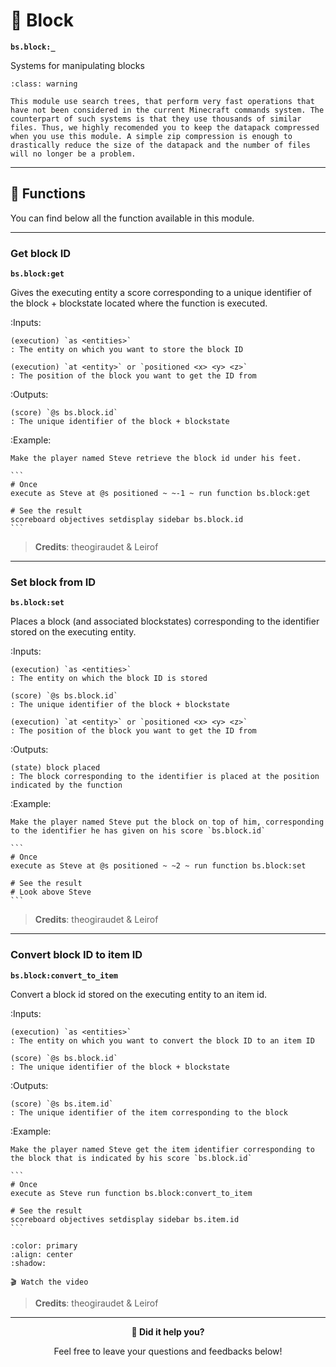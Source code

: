 
# 🧱 Block

**`bs.block:_`**

Systems for manipulating blocks

```{admonition} Heavy module
:class: warning

This module use search trees, that perform very fast operations that have not been considered in the current Minecraft commands system. The counterpart of such systems is that they use thousands of similar files. Thus, we highly recomended you to keep the datapack compressed when you use this module. A simple zip compression is enough to drastically reduce the size of the datapack and the number of files will no longer be a problem.
```

---

## 🔧 Functions

You can find below all the function available in this module.

---

### Get block ID

**`bs.block:get`**

Gives the executing entity a score corresponding to a unique identifier of the block + blockstate located where the function is executed.

:Inputs:

    (execution) `as <entities>`
    : The entity on which you want to store the block ID

    (execution) `at <entity>` or `positioned <x> <y> <z>`
    : The position of the block you want to get the ID from

:Outputs:

    (score) `@s bs.block.id`
    : The unique identifier of the block + blockstate

:Example:

    Make the player named Steve retrieve the block id under his feet.

    ```
    # Once
    execute as Steve at @s positioned ~ ~-1 ~ run function bs.block:get

    # See the result
    scoreboard objectives setdisplay sidebar bs.block.id
    ```

> **Credits**: theogiraudet & Leirof

---

### Set block from ID

**`bs.block:set`**

Places a block (and associated blockstates) corresponding to the identifier stored on the executing entity.

:Inputs:

    (execution) `as <entities>`
    : The entity on which the block ID is stored

    (score) `@s bs.block.id`
    : The unique identifier of the block + blockstate

    (execution) `at <entity>` or `positioned <x> <y> <z>`
    : The position of the block you want to get the ID from

:Outputs:

    (state) block placed
    : The block corresponding to the identifier is placed at the position indicated by the function 

:Example:

    Make the player named Steve put the block on top of him, corresponding to the identifier he has given on his score `bs.block.id`

    ```
    # Once
    execute as Steve at @s positioned ~ ~2 ~ run function bs.block:set

    # See the result
    # Look above Steve
    ```

> **Credits**: theogiraudet & Leirof

---

### Convert block ID to item ID

**`bs.block:convert_to_item`**

Convert a block id stored on the executing entity to an item id.

:Inputs:

    (execution) `as <entities>`
    : The entity on which you want to convert the block ID to an item ID

    (score) `@s bs.block.id`
    : The unique identifier of the block + blockstate

:Outputs:

    (score) `@s bs.item.id`
    : The unique identifier of the item corresponding to the block

:Example:

    Make the player named Steve get the item identifier corresponding to the block that is indicated by his score `bs.block.id`

    ```
    # Once
    execute as Steve run function bs.block:convert_to_item

    # See the result
    scoreboard objectives setdisplay sidebar bs.item.id
    ```

```{button-link} https://youtu.be/4d-q02JPbaI
:color: primary
:align: center
:shadow:

🎬 Watch the video
```

> **Credits**: theogiraudet & Leirof

---

<div align=center>

**💬 Did it help you?**

Feel free to leave your questions and feedbacks below!

</div>

<script src="https://giscus.app/client.js"
        data-repo="Gunivers/Glibs"
        data-repo-id="R_kgDOHQjqYg"
        data-category="Documentation"
        data-category-id="DIC_kwDOHQjqYs4CUQpy"
        data-mapping="title"
        data-strict="0"
        data-reactions-enabled="1"
        data-emit-metadata="0"
        data-input-position="bottom"
        data-theme="light"
        data-lang="fr"
        data-loading="lazy"
        crossorigin="anonymous"
        async>
</script>